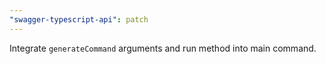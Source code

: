 ```yaml
---
"swagger-typescript-api": patch
---
```


Integrate `generateCommand` arguments and run method into main command.
